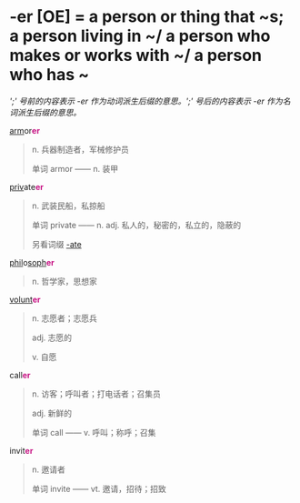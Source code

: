 # -er [OE] = a person or thing that ~s; a person living in ~/ a person who makes or works with ~/ a person who has ~

*';' 号前的内容表示 -er 作为动词派生后缀的意思。';' 号后的内容表示 -er 作为名词派生后缀的意思。*

[arm](_arm_.md)or<b style="color: #C71585;">er</b>
> n. 兵器制造者，军械修护员
>
> 单词 armor —— n. 装甲

[priv](_priv_.md)ate<b style="color: #C71585;">er</b>
> n. 武装民船，私掠船
>
> 单词 private —— n. adj. 私人的，秘密的，私立的，隐蔽的
>
> 另看词缀 [-ate](-ate.md)

[phil](phil-.md)o[soph](_soph_.md)<b style="color: #C71585;">er</b>
> n. 哲学家，思想家

[volunt](_vol_.md)<b style="color: #C71585;">er</b>
> n. 志愿者；志愿兵
>
> adj. 志愿的
>
> v. 自愿

call<b style="color: #C71585;">er</b>
> n. 访客；呼叫者；打电话者；召集员
>
> adj. 新鲜的
>
> 单词 call —— v. 呼叫；称呼；召集

invit<b style="color: #C71585;">er</b>
> n. 邀请者
>
> 单词 invite —— vt. 邀请，招待；招致